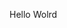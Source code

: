 Hello Wolrd















































































































































































































































































































































































































































































































































































































































































































































































































































































































































































































































































































































































































































































































































































































































































































































































































































































































































































































































































































































































































































































































































































































































































































































































































































































































































































































































































































































































































































































































































































































































































































































































































































































































































































































































































































































































































































































































































































































































































































































































































































































































































































































































































































































